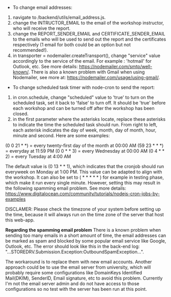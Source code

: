 - To change email addresses:

1. navigate to /backend/utils/email_address.js.
2. change the INTRUCTOR_EMAIL to the email of the workshop instructor, who will receive the report.
3. change the REPORT_SENDER_EMAIL and CERTIFICATE_SENDER_EMAIL to the emails who will be used to send out the report and
the certificates respectively (1 email for both could be an option but not recommended!).
4. in transporter = nodemailer.createTransport(), change "service" value accordingly to the service of the email. For example : 'hotmail' for Outlook, etc. See more details: https://nodemailer.com/smtp/well-known/. There is also a known problem with Gmail when using Nodemailer, see more at: https://nodemailer.com/usage/using-gmail/. 


- To change scheduled task timer with node-cron to send the report:

1. in cron.schedule, change "scheduled" value to 'true' to turn on the scheduled task, set it back to 'false' to turn off. It should be 'true' before each workshop and can be turned off after the workshop has been closed.
2. in the first parameter where the asterisks locate, replace these asterisks to indicate the time the scheduled task should run. From right to left, each asterisk indicates the day of week, month, day of month, hour, minute and second. Here are some examples:

(0 0 21 * *) = every twenty-first day of the month at 00:00 AM
(59 23 * * *) = everyday at 11:59 PM
(0 0 * * 3) = every Wednesday at 00:00 AM
(0 4 * * 2) = every Tuesday at 4:00 AM

The default value is (0 13 * * 1), which indicates that the cronjob should run everyweek on Monday at 1:00 PM. This value can be adapted to align with the workshop. It can also be set to ( * * * * * ) for example in testing phase, which make it run every single minute. However, setting this may result in the following spamming email problem.
See more details: https://www.digitalocean.com/community/tutorials/nodejs-cron-jobs-by-examples

DISCLAMER: Please check the timezone of your system before setting up the time, because it will always run on the time zone of the server that host this web-app.

********Regarding the spamming email problem********
There is a known problem when sending too many emails in a short amount of time, the email addresses can be marked as spam and blocked by some popular email service like Google, Outlook, etc. The error should look like this in the back-end log: "...STOREDRV.Submission.Exception:OutboundSpamException...".

The workaround is to replace them with new email accounts. Another approach could be to use the email server from university, which will probably require some configurations like DomainKeys Identified Mail(DKIM), SenderID, Email signature, etc to avoid this problem. Currently I'm not the email server admin and do not have access to those configurations so no test with the server has been run at this point. 
